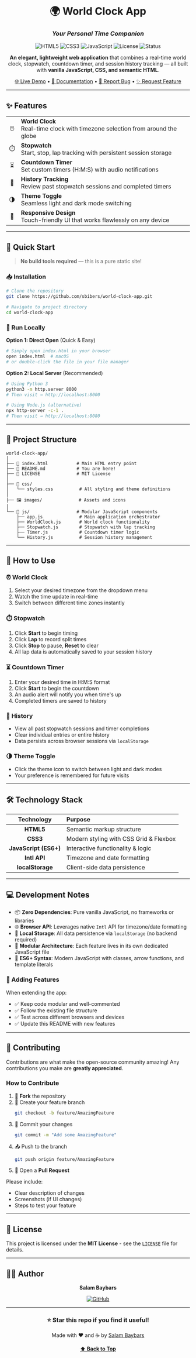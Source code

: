 <div align="center">

# 🌍 World Clock App

### _Your Personal Time Companion_

![HTML5](https://img.shields.io/badge/HTML5-E34F26?style=for-the-badge&logo=html5&logoColor=white)
![CSS3](https://img.shields.io/badge/CSS3-1572B6?style=for-the-badge&logo=css3&logoColor=white)
![JavaScript](https://img.shields.io/badge/JavaScript-F7DF1E?style=for-the-badge&logo=javascript&logoColor=black)
![License](https://img.shields.io/badge/License-MIT-green?style=for-the-badge)
![Status](https://img.shields.io/badge/Status-Active-success?style=for-the-badge)

<p align="center">
  <strong>An elegant, lightweight web application</strong> that combines a real-time world clock, stopwatch, countdown timer, and session history tracking — all built with <strong>vanilla JavaScript, CSS, and semantic HTML</strong>.
</p>

[🌐 Live Demo](https://sbibers.github.io/world-clock-app/) • [📖 Documentation](#-how-to-use) • [🐛 Report Bug](https://github.com/sbibers/world-clock-app/issues) • [✨ Request Feature](https://github.com/sbibers/world-clock-app/issues)

</div>

---

## ✨ Features

<table>
  <tr>
    <td align="center">⏰</td>
    <td><strong>World Clock</strong><br/>Real-time clock with timezone selection from around the globe</td>
  </tr>
  <tr>
    <td align="center">⏱️</td>
    <td><strong>Stopwatch</strong><br/>Start, stop, lap tracking with persistent session storage</td>
  </tr>
  <tr>
    <td align="center">⏳</td>
    <td><strong>Countdown Timer</strong><br/>Set custom timers (H:M:S) with audio notifications</td>
  </tr>
  <tr>
    <td align="center">📝</td>
    <td><strong>History Tracking</strong><br/>Review past stopwatch sessions and completed timers</td>
  </tr>
  <tr>
    <td align="center">🌗</td>
    <td><strong>Theme Toggle</strong><br/>Seamless light and dark mode switching</td>
  </tr>
  <tr>
    <td align="center">📱</td>
    <td><strong>Responsive Design</strong><br/>Touch-friendly UI that works flawlessly on any device</td>
  </tr>
</table>

---

## 🚀 Quick Start

> **No build tools required** — this is a pure static site!

### 📥 Installation

```bash
# Clone the repository
git clone https://github.com/sbibers/world-clock-app.git

# Navigate to project directory
cd world-clock-app
```

### 🏃 Run Locally

**Option 1: Direct Open** (Quick & Easy)
```bash
# Simply open index.html in your browser
open index.html  # macOS
# or double-click the file in your file manager
```

**Option 2: Local Server** (Recommended)
```bash
# Using Python 3
python3 -m http.server 8000
# Then visit → http://localhost:8000

# Using Node.js (alternative)
npx http-server -c-1 .
# Then visit → http://localhost:8080
```

---

## 📁 Project Structure

```
world-clock-app/
│
├── 📄 index.html           # Main HTML entry point
├── 📄 README.md            # You are here!
├── 📄 LICENSE              # MIT License
│
├── 🎨 css/
│   └── styles.css          # All styling and theme definitions
│
├── 🖼️ images/              # Assets and icons
│
└── 🧩 js/                  # Modular JavaScript components
    ├── app.js              # Main application orchestrator
    ├── WorldClock.js       # World clock functionality
    ├── Stopwatch.js        # Stopwatch with lap tracking
    ├── Timer.js            # Countdown timer logic
    └── History.js          # Session history management
```

---

## 📖 How to Use

### ⏰ **World Clock**
1. Select your desired timezone from the dropdown menu
2. Watch the time update in real-time
3. Switch between different time zones instantly

### ⏱️ **Stopwatch**
1. Click **Start** to begin timing
2. Click **Lap** to record split times
3. Click **Stop** to pause, **Reset** to clear
4. All lap data is automatically saved to your session history

### ⏳ **Countdown Timer**
1. Enter your desired time in H:M:S format
2. Click **Start** to begin the countdown
3. An audio alert will notify you when time's up
4. Completed timers are saved to history

### 📝 **History**
- View all past stopwatch sessions and timer completions
- Clear individual entries or entire history
- Data persists across browser sessions via `localStorage`

### 🌗 **Theme Toggle**
- Click the theme icon to switch between light and dark modes
- Your preference is remembered for future visits

---

## 🛠️ Technology Stack

<div align="center">

| Technology | Purpose |
|:----------:|:--------|
| **HTML5** | Semantic markup structure |
| **CSS3** | Modern styling with CSS Grid & Flexbox |
| **JavaScript (ES6+)** | Interactive functionality & logic |
| **Intl API** | Timezone and date formatting |
| **localStorage** | Client-side data persistence |

</div>

---

## 💻 Development Notes

- 📦 **Zero Dependencies**: Pure vanilla JavaScript, no frameworks or libraries
- 🌐 **Browser API**: Leverages native `Intl` API for timezone/date formatting
- 💾 **Local Storage**: All data persistence via `localStorage` (no backend required)
- 🧱 **Modular Architecture**: Each feature lives in its own dedicated JavaScript file
- 🎯 **ES6+ Syntax**: Modern JavaScript with classes, arrow functions, and template literals

### 🔧 Adding Features

When extending the app:
- ✅ Keep code modular and well-commented
- ✅ Follow the existing file structure
- ✅ Test across different browsers and devices
- ✅ Update this README with new features

---

## 🤝 Contributing

Contributions are what make the open-source community amazing! Any contributions you make are **greatly appreciated**.

### How to Contribute

1. 🍴 **Fork** the repository
2. 🌿 Create your feature branch
   ```bash
   git checkout -b feature/AmazingFeature
   ```
3. 💾 Commit your changes
   ```bash
   git commit -m "Add some AmazingFeature"
   ```
4. 📤 Push to the branch
   ```bash
   git push origin feature/AmazingFeature
   ```
5. 🎉 Open a **Pull Request**

Please include:
- Clear description of changes
- Screenshots (if UI changes)
- Steps to test your feature

---

## 📜 License

This project is licensed under the **MIT License** - see the [`LICENSE`](LICENSE) file for details.

---

## 👨‍💻 Author

<div align="center">

**Salam Baybars**

[![GitHub](https://img.shields.io/badge/GitHub-sbibers-181717?style=for-the-badge&logo=github)](https://github.com/sbibers)

</div>

---

<div align="center">

### ⭐ Star this repo if you find it useful!

Made with ❤️ and ☕ by [Salam Baybars](https://github.com/sbibers)

**[⬆ Back to Top](#-world-clock-app)**

</div> 

